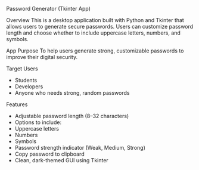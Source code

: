 Password Generator (Tkinter App)

Overview
This is a desktop application built with Python and Tkinter that allows users to generate secure passwords. Users can customize password length and choose whether to include uppercase letters, numbers, and symbols.

App Purpose
To help users generate strong, customizable passwords to improve their digital security.

Target Users
- Students
- Developers
- Anyone who needs strong, random passwords

Features
- Adjustable password length (8–32 characters)
- Options to include:
- Uppercase letters
- Numbers
- Symbols
- Password strength indicator (Weak, Medium, Strong)
- Copy password to clipboard
- Clean, dark-themed GUI using Tkinter

